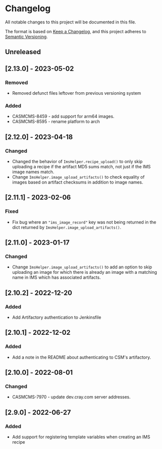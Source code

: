 # Changelog

All notable changes to this project will be documented in this file.

The format is based on [Keep a Changelog](https://keepachangelog.com/en/1.0.0/),
and this project adheres to [Semantic Versioning](https://semver.org/spec/v2.0.0.html).

## Unreleased

## [2.13.0] - 2023-05-02
### Removed
- Removed defunct files leftover from previous versioning system

### Added
- CASMCMS-8459 - add support for arm64 images.
- CASMCMS-8595 - rename platform to arch

## [2.12.0] - 2023-04-18
### Changed
- Changed the behavior of `ImsHelper.recipe_upload()` to only skip uploading a
  recipe if the artifact MD5 sums match, not just if the IMS image names match.
- Change `ImsHelper.image_upload_artifacts()` to check equality of images
  based on artifact checksums in addition to image names.

## [2.11.1] - 2023-02-06
### Fixed
- Fix bug where an `"ims_image_record"` key was not being returned in
  the dict returned by `ImsHelper.image_upload_artifacts()`.

## [2.11.0] - 2023-01-17
### Changed
- Change `ImsHelper.image_upload_artifacts()` to add an option to skip
  uploading an image for which there is already an image with a matching
  name in IMS which has associated artifacts.

## [2.10.2] - 2022-12-20
### Added
- Add Artifactory authentication to Jenkinsfile

## [2.10.1] - 2022-12-02
### Added
- Add a note in the README about authenticating to CSM's artifactory.

## [2.10.0] - 2022-08-01
### Changed
- CASMCMS-7970 - update dev.cray.com server addresses.

## [2.9.0] - 2022-06-27

### Added
- Add support for registering template variables when creating an IMS recipe
